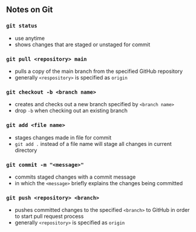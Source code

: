 ##  Notes on Git

### `git status`
 
- use anytime
- shows changes that are staged or unstaged for commit

### `git pull <repository> main`

- pulls a copy of the main branch from the specified GitHub repository
- generally `<respository>` is specified as `origin`

### `git checkout -b <branch name>`

- creates and checks out a new branch specified by `<branch name>`
- drop `-b` when checking out an existing branch

### `git add <file name>`

- stages changes made in file for commit
- `git add .` instead of a file name will stage all changes in current directory

### `git commit -m "<message>"`

- commits staged changes with a commit message
- in which the `<message>` briefly explains the changes being committed 

### `git push <repository> <branch>`

- pushes committed changes to the specified `<branch>` to GitHub in order to start pull request process
- generally `<repository>` is specified as `origin`